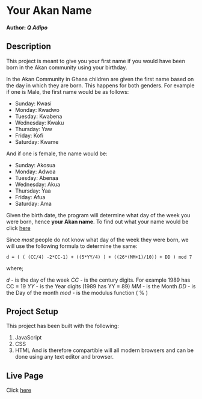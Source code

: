 # Your Akan Name

#### Author: *Q Adipo*


## Description
This project is meant to give you your first name if you would have been born in the Akan community using your birthday.

In the Akan Community in Ghana children are given the first name based on the day in which they are born. This happens for both genders. For example if one is Male, the first name would be as follows:

- Sunday: Kwasi
- Monday: Kwadwo
- Tuesday: Kwabena
- Wednesday: Kwaku
- Thursday:  Yaw
- Friday: Kofi
- Saturday: Kwame

And if one is female, the name would be:

- Sunday: Akosua
- Monday: Adwoa
- Tuesday: Abenaa
- Wednesday: Akua
- Thursday:  Yaa
- Friday: Afua
- Saturday: Ama

Given the birth date, the program will determine what day of the week you were born, hence **your Akan name**. To find out what your name would be click [here]()

Since *most* people do not know what day of the week they were born, we will use the following formula to determine the same:

    d = ( ( (CC/4) -2*CC-1) + ((5*YY/4) ) + ((26*(MM+1)/10)) + DD ) mod 7

 where;

 *d* - is the day of the week
 *CC* - is the century digits. For example 1989 has CC = 19
 *YY* - is the Year digits (1989 has YY = 89)
 *MM* -  is the Month
 *DD* - is the Day of the month 
 *mod* - is the modulus function ( % )

## Project Setup
This project has been built with the following:
1. JavaScript
2. CSS
3. HTML
And is therefore compartible will all modern browsers and can be done using any text editor and browser.

## Live Page
Click [here]()


